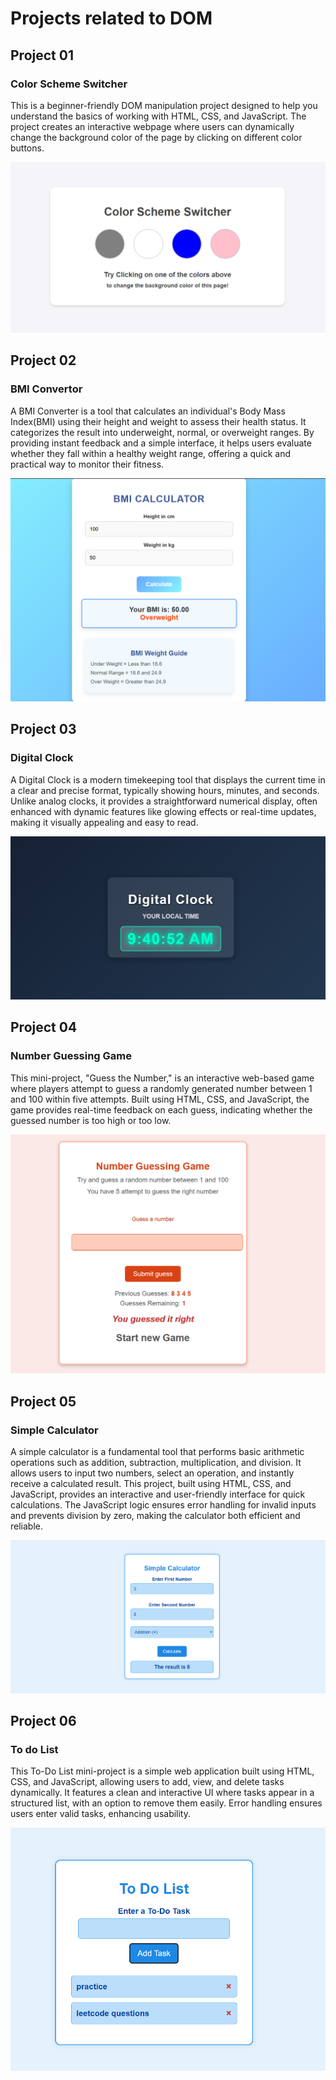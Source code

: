 # Projects related to DOM

## Project 01
### Color Scheme Switcher

This is a beginner-friendly DOM manipulation project designed to help you understand the basics of working with HTML, CSS, and JavaScript. The project creates an interactive webpage where users can dynamically change the background color of the page by clicking on different color buttons.  

![pic1](image.png)

## Project 02
### BMI Convertor

A BMI Converter is a tool that calculates an individual's Body Mass Index(BMI) using their height and weight to assess their health status. It categorizes the result into underweight, normal, or overweight ranges. By providing instant feedback and a simple interface, it helps users evaluate whether they fall within a healthy weight range, offering a quick and practical way to monitor their fitness. 

![pic2](image-1.png)

## Project 03

### Digital Clock

A Digital Clock is a modern timekeeping tool that displays the current time in a clear and precise format, typically showing hours, minutes, and seconds. Unlike analog clocks, it provides a straightforward numerical display, often enhanced with dynamic features like glowing effects or real-time updates, making it visually appealing and easy to read. 

![pic3](image-2.png)

## Project 04

### Number Guessing Game

This mini-project, "Guess the Number," is an interactive web-based game where players attempt to guess a randomly generated number between 1 and 100 within five attempts. Built using HTML, CSS, and JavaScript, the game provides real-time feedback on each guess, indicating whether the guessed number is too high or too low. 

![pic4](image-4.png)

## Project 05

### Simple Calculator

A simple calculator is a fundamental tool that performs basic arithmetic operations such as addition, subtraction, multiplication, and division. It allows users to input two numbers, select an operation, and instantly receive a calculated result. This project, built using HTML, CSS, and JavaScript, provides an interactive and user-friendly interface for quick calculations. The JavaScript logic ensures error handling for invalid inputs and prevents division by zero, making the calculator both efficient and reliable. 

![pic5](image-3.png)

## Project 06

### To do List 

This To-Do List mini-project is a simple web application built using HTML, CSS, and JavaScript, allowing users to add, view, and delete tasks dynamically. It features a clean and interactive UI where tasks appear in a structured list, with an option to remove them easily. Error handling ensures users enter valid tasks, enhancing usability. 

![pic6](image-5.png)